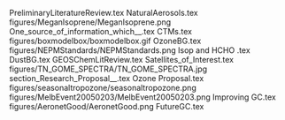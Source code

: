 PreliminaryLiteratureReview.tex
NaturalAerosols.tex
figures/MeganIsoprene/MeganIsoprene.png
One_source_of_information_which__.tex
CTMs.tex
figures/boxmodelbox/boxmodelbox.gif
OzoneBG.tex
figures/NEPMStandards/NEPMStandards.png
Isop and HCHO .tex
DustBG.tex
GEOSChemLitReview.tex
Satellites_of_Interest.tex
figures/TN_GOME_SPECTRA/TN_GOME_SPECTRA.jpg
section_Research_Proposal__.tex
Ozone Proposal.tex
figures/seasonaltropozone/seasonaltropozone.png
figures/MelbEvent20050203/MelbEvent20050203.png
Improving GC.tex
figures/AeronetGood/AeronetGood.png
FutureGC.tex
